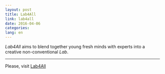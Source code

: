 ```yaml
---
layout: post
title: Lab4All
link: lab4all
date: 2016-04-06
categories:
lang: en
---
```


*Lab4All* aims to blend together young fresh minds with experts into a creative non-conventional *Lab*.

___

Please, visit [Lab4All](http://cogiarplus.github.io/labforall/)

